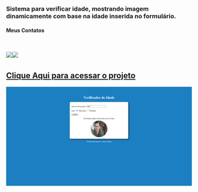 ### Sistema para verificar idade, mostrando imagem dinamicamente com base na idade inserida no formulário.
#### Meus Contatos
# <a href = "mailto:joaodedeusrsfilho@gmail.com"><img src="https://img.shields.io/badge/-Gmail-%23333?style=for-the-badge&logo=gmail&logoColor=white" target="_blank"></a><a href="https://www.linkedin.com/in/joaodedeusrsfilho" target="_blank"><img src="https://img.shields.io/badge/-LinkedIn-%230077B5?style=for-the-badge&logo=linkedin&logoColor=white" target="_blank"></a> 
## <a href="https://joaodedeusrsfilho.github.io/verificador-de-idade/">Clique Aqui para acessar o projeto
<img src=print.png>
